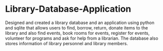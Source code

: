 # Library-Database-Application
Designed and created a library database and an application using python and sqlite that allows users to find, borrow, return, donate items to the library and also find events, book rooms for events, register for events, volunteer for programs and ask for help from a librarian. The database also stores information of library personnel and library members.
